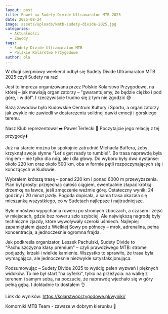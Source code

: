 ```yaml
---
layout: post
title: Paweł na Sudety Divide Ultramaraton MTB 2025
date: 2025-08-24
image: assets/uploads/kmtb-sudety-divide-2025.jpg
categories:
  - Aktualności
  - Zawody
tags:
  - Sudety Divide Ultramaraton MTB
  - Polskie Kolarstwo Przygodowe
author: ola
---
```

W długi sierpniowy weekend odbył się Sudety Divide Ultramaraton MTB 2025 czyli Sudety na raz!
<!--more-->

Jest to impreza organizowana przez Polskie Kolarstwo Przygodowe, na której – jak mawiają organizatorzy – "gwarantujemy, że będzie ciężko i pod górę, i w dół". I rzeczywiście trudno się z tym nie zgodzić 😅

Bazą zawodów było Kudowskie Centrum Kultury i Sportu, a organizatorzy jak zwykle nie zawiedli w dostarczeniu solidnej dawki emocji i górskiego terenu.

Nasz Klub reprezentował ➡️ Paweł Terlecki 💪 Poczytajcie jego relację z tej przygody⬇️

Już na starcie można by spokojnie zatrudnić Michaela Buffera, żeby krzyknął swoje słynne "Let's get ready to rumble!". Bo trasa naprawdę była ringiem – nie tylko dla nóg, ale i dla głowy. Do wyboru były dwa dystanse: około 220 km oraz około 500 km, oba w formie pętli rozpoczynających się i kończących w Kudowie.

Wybrałem krótszą trasę – ponad 220 km i ponad 6000 m przewyższenia. Plan był prosty: przejechać całość ciągiem, ewentualnie złapać krótką drzemkę na ławce, jeśli zmęczenie weźmie górę. Ostateczny wynik: 24 godziny i 20 minut jazdy. Pogoda dopisała, a sama trasa okazała się mieszanką wszystkiego, co w Sudetach najlepsze i najtrudniejsze.

Było mnóstwo wypychania roweru po stromych zboczach, a czasem i zejść w miejscach, gdzie bez roweru szło szybciej. Ale największą nagrodą były techniczne zjazdy, które wywoływały szeroki uśmiech. Najlepiej zapamiętałem zjazd z Wielkiej Sowy po północy – mrok, adrenalina, pełna koncentracja, a jednocześnie ogromna frajda.

Jak podkreśla organizator, Leszek Pachulski, Sudety Divide to "Pachulszczyzna klasy premium" – czyli prawdziwego MTB: strome podjazdy, krzaki i wielkie kamienie. Wszystko to sprawiło, że trasa była wymagająca, ale jednocześnie niezwykle satysfakcjonująca.

Podsumowując – Sudety Divide 2025 to wyścig pełen wyzwań i pięknych widoków. To nie był start "na cyferki", tylko na przeżycia: na walkę z terenem i samym sobą, na poczucie, że naprawdę wjechało się w góry pełną gębą. I dokładnie to dostałem 👌

Link do wyników: <https://kolarstwoprzygodowe.pl/wyniki/>

Komorniki MTB Team - zawsze w dobrym kierunku 🙂
